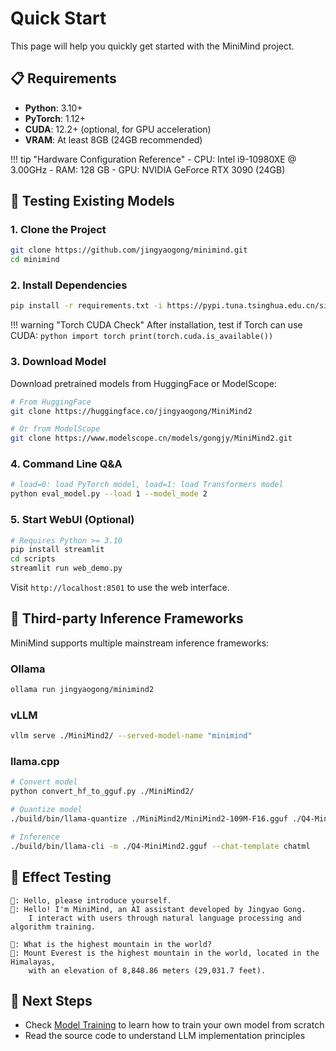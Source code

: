 # Quick Start

This page will help you quickly get started with the MiniMind project.

## 📋 Requirements

- **Python**: 3.10+
- **PyTorch**: 1.12+
- **CUDA**: 12.2+ (optional, for GPU acceleration)
- **VRAM**: At least 8GB (24GB recommended)

!!! tip "Hardware Configuration Reference"
    - CPU: Intel i9-10980XE @ 3.00GHz
    - RAM: 128 GB
    - GPU: NVIDIA GeForce RTX 3090 (24GB)

## 🚀 Testing Existing Models

### 1. Clone the Project

```bash
git clone https://github.com/jingyaogong/minimind.git
cd minimind
```

### 2. Install Dependencies

```bash
pip install -r requirements.txt -i https://pypi.tuna.tsinghua.edu.cn/simple
```

!!! warning "Torch CUDA Check"
    After installation, test if Torch can use CUDA:
    ```python
    import torch
    print(torch.cuda.is_available())
    ```

### 3. Download Model

Download pretrained models from HuggingFace or ModelScope:

```bash
# From HuggingFace
git clone https://huggingface.co/jingyaogong/MiniMind2

# Or from ModelScope
git clone https://www.modelscope.cn/models/gongjy/MiniMind2.git
```

### 4. Command Line Q&A

```bash
# load=0: load PyTorch model, load=1: load Transformers model
python eval_model.py --load 1 --model_mode 2
```

### 5. Start WebUI (Optional)

```bash
# Requires Python >= 3.10
pip install streamlit
cd scripts
streamlit run web_demo.py
```

Visit `http://localhost:8501` to use the web interface.

## 🔧 Third-party Inference Frameworks

MiniMind supports multiple mainstream inference frameworks:

### Ollama

```bash
ollama run jingyaogong/minimind2
```

### vLLM

```bash
vllm serve ./MiniMind2/ --served-model-name "minimind"
```

### llama.cpp

```bash
# Convert model
python convert_hf_to_gguf.py ./MiniMind2/

# Quantize model
./build/bin/llama-quantize ./MiniMind2/MiniMind2-109M-F16.gguf ./Q4-MiniMind2.gguf Q4_K_M

# Inference
./build/bin/llama-cli -m ./Q4-MiniMind2.gguf --chat-template chatml
```

## 📝 Effect Testing

```text
👶: Hello, please introduce yourself.
🤖️: Hello! I'm MiniMind, an AI assistant developed by Jingyao Gong.
    I interact with users through natural language processing and algorithm training.

👶: What is the highest mountain in the world?
🤖️: Mount Everest is the highest mountain in the world, located in the Himalayas,
    with an elevation of 8,848.86 meters (29,031.7 feet).
```

## 🎯 Next Steps

- Check [Model Training](training.en.md) to learn how to train your own model from scratch
- Read the source code to understand LLM implementation principles

